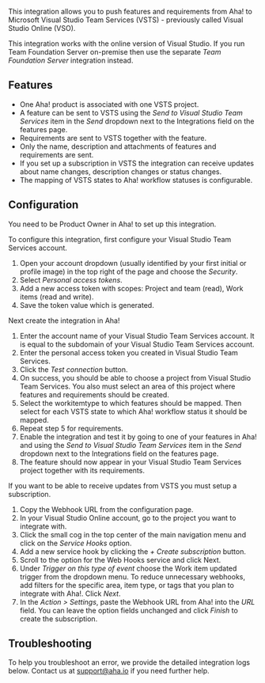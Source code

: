 This integration allows you to push features and requirements from Aha! to Microsoft Visual Studio Team Services (VSTS) - previously called Visual Studio Online (VSO).

This integration works with the online version of Visual Studio. If you run Team Foundation Server on-premise then use the separate _Team Foundation Server_ integration instead.

## Features

* One Aha! product is associated with one VSTS project.
* A feature can be sent to VSTS using the _Send to Visual Studio Team Services_ item in the _Send_ dropdown next to the Integrations field on the features page.
* Requirements are sent to VSTS together with the feature.
* Only the name, description and attachments of features and requirements are sent.
* If you set up a subscription in VSTS the integration can receive updates about name changes, description changes or status changes.
* The mapping of VSTS states to Aha! workflow statuses is configurable.

## Configuration

You need to be Product Owner in Aha! to set up this integration.

To configure this integration, first configure your Visual Studio Team Services account.

1. Open your account dropdown (usually identified by your first initial or profile image) in the top right of the page and choose the _Security_.
2. Select _Personal access tokens_.
3. Add a new access token with scopes: Project and team (read), Work items (read and write).
4. Save the token value which is generated.

Next create the integration in Aha!

1. Enter the account name of your Visual Studio Team Services account. It is equal to the subdomain of your Visual Studio Team Services account.
2. Enter the personal access token you created in Visual Studio Team Services.
3. Click the _Test connection_ button.
4. On success, you should be able to choose a project from Visual Studio Team Services. You also must select an area of this project where features and requirements should be created.
5. Select the workitemtype to which features should be mapped. Then select for each VSTS state to which Aha! workflow status it should be mapped.
6. Repeat step 5 for requirements.
7. Enable the integration and test it by going to one of your features in Aha! and using the _Send to Visual Studio Team Services_ item in the _Send_ dropdown next to the Integrations field on the features page.
8. The feature should now appear in your Visual Studio Team Services project together with its requirements.

If you want to be able to receive updates from VSTS you must setup a subscription.

1. Copy the Webhook URL from the configuration page.
2. In your Visual Studio Online account, go to the project you want to integrate with.
3. Click the small cog in the top center of the main navigation menu and click on the _Service Hooks_ option.
4. Add a new service hook by clicking the _+ Create subscription_ button.
5. Scroll to the option for the Web Hooks service and click Next.
6. Under _Trigger on this type of event_ choose the Work item updated trigger from the dropdown menu. To reduce unnecessary webhooks, add filters for the specific area, item type, or tags that you plan to integrate with Aha!. Click _Next_.
7. In the _Action > Settings_, paste the Webhook URL from Aha! into the _URL_ field. You can leave the option fields unchanged and click _Finish_ to create the subscription.

## Troubleshooting

To help you troubleshoot an error, we provide the detailed integration logs below. Contact us at support@aha.io if you need further help.
